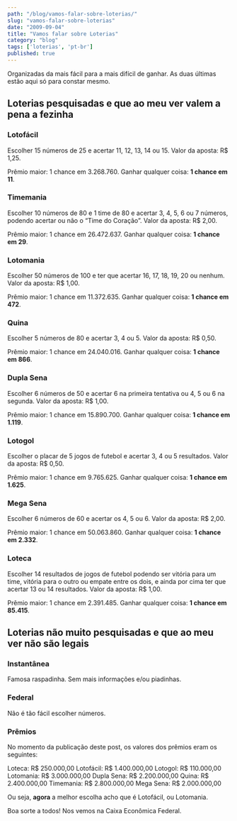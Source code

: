 ```yaml
---
path: "/blog/vamos-falar-sobre-loterias/"
slug: "vamos-falar-sobre-loterias"
date: "2009-09-04"
title: "Vamos falar sobre Loterias"
category: "blog"
tags: ['loterias', 'pt-br']
published: true
---
```


Organizadas da mais fácil para a mais difícil de ganhar. As duas últimas estão aqui só para constar mesmo.


## Loterias pesquisadas e que ao meu ver valem a pena a fezinha

### Lotofácil

Escolher 15 números de 25 e acertar 11, 12, 13, 14 ou 15. Valor da aposta: R$ 1,25.

Prêmio maior: 1 chance em 3.268.760.
Ganhar qualquer coisa: **1 chance em 11**.

### Timemania

Escolher 10 números de 80 e 1 time de 80 e acertar 3, 4, 5, 6 ou 7 números, podendo acertar ou não o “Time do Coração”. Valor da aposta: R$ 2,00.

Prêmio maior: 1 chance em 26.472.637.
Ganhar qualquer coisa: **1 chance em 29**.

### Lotomania

Escolher 50 números de 100 e ter que acertar 16, 17, 18, 19, 20 ou nenhum. Valor da aposta: R$ 1,00.

Prêmio maior: 1 chance em 11.372.635.
Ganhar qualquer coisa: **1 chance em 472**.

### Quina

Escolher 5 números de 80 e acertar 3, 4 ou 5. Valor da aposta: R$ 0,50.

Prêmio maior: 1 chance em 24.040.016.
Ganhar qualquer coisa: **1 chance em 866**.

### Dupla Sena

Escolher 6 números de 50 e acertar 6 na primeira tentativa ou 4, 5 ou 6 na segunda. Valor da aposta: R$ 1,00.

Prêmio maior: 1 chance em 15.890.700.
Ganhar qualquer coisa: **1 chance em 1.119**.

### Lotogol

Escolher o placar de 5 jogos de futebol e acertar 3, 4 ou 5 resultados. Valor da aposta: R$ 0,50.

Prêmio maior: 1 chance em 9.765.625.
Ganhar qualquer coisa: **1 chance em 1.625**.

### Mega Sena

Escolher 6 números de 60 e acertar os 4, 5 ou 6. Valor da aposta: R$ 2,00.

Prêmio maior: 1 chance em 50.063.860.
Ganhar qualquer coisa: **1 chance em 2.332**.

### Loteca

Escolher 14 resultados de jogos de futebol podendo ser vitória para um time, vitória para o outro ou empate entre os dois, e ainda por cima ter que acertar 13 ou 14 resultados. Valor da aposta: R$ 1,00.

Prêmio maior: 1 chance em 2.391.485.
Ganhar qualquer coisa: **1 chance em 85.415**.

## Loterias  não muito pesquisadas e que ao meu ver não são legais

### Instantânea
Famosa raspadinha. Sem mais informações e/ou piadinhas.

### Federal
Não é tão fácil escolher números.

### Prêmios
No momento da publicação deste post, os valores dos prêmios eram os seguintes:

Loteca: R$ 250.000,00
Lotofácil: R$ 1.400.000,00
Lotogol: R$ 110.000,00
Lotomania: R$ 3.000.000,00
Dupla Sena: R$ 2.200.000,00
Quina: R$ 2.400.000,00
Timemania: R$ 2.800.000,00
Mega Sena: R$ 2.000.000,00

Ou seja, **agora** a melhor escolha acho que é Lotofácil, ou Lotomania.

Boa sorte a todos! Nos vemos na Caixa Econômica Federal.
